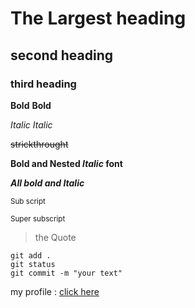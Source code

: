 # The Largest heading
## second heading
### third heading

**Bold**
__Bold__

*Italic*
_Italic_

~~strickthrought~~

**Bold and Nested _Italic_ font**

***All bold and Italic***

<sub>Sub script</sub>

<sup>Super subscript</sup>

> the Quote

```
git add .
git status
git commit -m "your text"
```

my profile : [click here](https://github.com/TANISH816/)